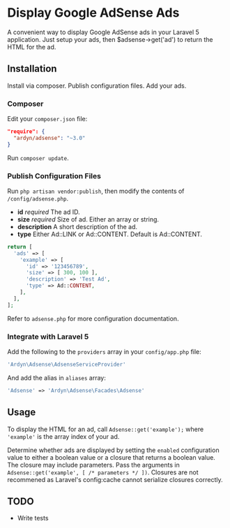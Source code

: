 # Display Google AdSense Ads

A convenient way to display Google AdSense ads in your Laravel 5 application. Just setup your ads,
then $adsense->get('ad') to return the HTML for the ad.

## Installation

Install via composer. Publish configuration files. Add your ads.

### Composer

Edit your `composer.json` file:

```json
"require": {
  "ardyn/adsense": "~3.0"
}
```
Run `composer update`.

### Publish Configuration Files

Run `php artisan vendor:publish`, then modify the contents of `/config/adsense.php`.

* **id** *required* The ad ID.
* **size** *required* Size of ad. Either an array or string.
* **description** A short description of the ad.
* **type** Either Ad::LINK or Ad::CONTENT. Default is Ad::CONTENT.

```php
return [
  'ads' => [
    'example' => [
      'id' => '123456789',
      'size' => [ 300, 100 ],
      'description' => 'Test Ad',
      'type' => Ad::CONTENT,
    ],
  ],
];
```

Refer to `adsense.php` for more configuration documentation.

### Integrate with Laravel 5

Add the following to the `providers` array in your `config/app.php` file:

```php
'Ardyn\Adsense\AdsenseServiceProvider'
```

And add the alias in `aliases` array:

```php
'Adsense' => 'Ardyn\Adsense\Facades\Adsense'
```

## Usage

To display the HTML for an ad, call `Adsense::get('example');` where `'example'` is the array index of your ad.

Determine whether ads are displayed by setting the `enabled` configuration value to either a boolean value or
a closure that returns a boolean value. The closure may include parameters. Pass the arguments
in `Adsense::get('example', [ /* parameters */ ])`. Closures are not recommened as Laravel's config:cache cannot serialize closures correctly.

## TODO

* Write tests
